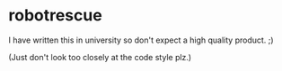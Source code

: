 # robotrescue

I have written this in university so don't expect a high quality product. ;)

(Just don't look too closely at the code style plz.)
